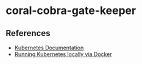 # coral-cobra-gate-keeper

## References

* [Kubernetes Documentation](https://kubernetes.io/docs/home/)
* [Running Kubernetes locally via Docker](https://github.com/kubernetes/kubernetes/blob/release-1.0/docs/getting-started-guides/docker.md)

